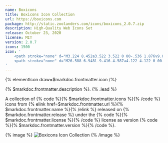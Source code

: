 ```yaml
---
name: Boxicons
title: Boxicons Icon Collection
url: https://boxicons.com
package: http://static.zoolanders.com/icons/boxicons_2.0.7.zip
description: High-Quality Web Icons Set
release: October 23, 2020
license: MIT
version: 2.0.7
icons: 1500
icon: '
    <path stroke="none" d="M3.224 8.452a3.522 3.522 0 00-.536 1.876v9.053c0 1.448.724 2.656 2.051 3.38l9.174 5.07c.845.483 1.931-.12 1.931-1.086V14.682l-12.62-6.23z"/>
    <path stroke="none" d="M26.588 6.948l-9.416-4.587a4.122 4.122 0 00-3.38 0L4.86 6.948c-.774.423-1.383 1.01-1.757 1.714.038-.071.078-.141.121-.21l12.62 6.23v-.008l10.744-5.432a1.27 1.27 0 000-2.294z"/>
'
---
```


{% elementIcon draw=$markdoc.frontmatter.icon /%}

{% $markdoc.frontmatter.description %}. {% .lead %}

A collection of {% code %}{% $markdoc.frontmatter.icons %}{% /code %} icons from {% elink href=$markdoc.frontmatter.url %}{% $markdoc.frontmatter.name %}{% /elink %} released on {% $markdoc.frontmatter.release %} under the {% code %}{% $markdoc.frontmatter.license %}{% /code %} license as version {% code %}{% $markdoc.frontmatter.version %}{% /code %}.

{% image %}
![Boxicons Icon Collection](/assets/ytp/icons/collection-boxicons.webp)
{% /image %}

